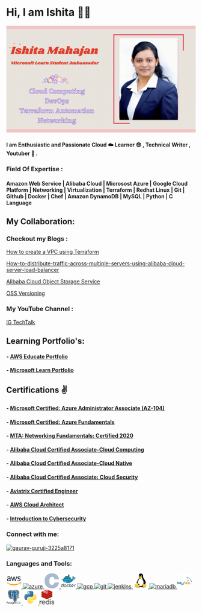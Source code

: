 
# Hi, I am Ishita 👩‍💼

<img src="https://raw.githubusercontent.com/ishita-mahajan/ishita-mahajan/main/portfolio1.gif" >

#### I am Enthusiastic  and Passionate Cloud ☁️ Learner 😎 , Technical Writer , Youtuber :star_struck:	.

### Field Of Expertise : 
#### Amazon Web Service | Alibaba Cloud | Microsost Azure | Google Cloud Platform | Networking | Virtualization | Terraform | Redhat Linux | Git | Github | Docker | Chef | Amazon DynamoDB | MySQL | Python | C Language  





## My Collaboration:

### Checkout my Blogs :
<a href="https://roopu.cloud/how-to-create-vpc-using-terraform/">How to create a VPC using Terraform </a> 

 <a href="https://roopu.cloud/how-to-distribute-traffic-across-multiple-servers-using-alibaba-cloud-server-load-balancer/ ">How-to-distribute-traffic-across-multiple-servers-using-alibaba-cloud-server-load-balancer </a> 
 
 <a href="https://roopu.cloud/alibaba-cloud-object-storage-service-oss/ "> Alibaba Cloud Object Storage Service </a> 
 
 <a href="https://roopu.cloud/alibaba-cloud-oss-versioning-feature/ "> OSS Versioning </a>
 
 ### My YouTube Channel : 
 
<a href="https://www.youtube.com/channel/UC6mPkrxisUxat3uIqlVBGQg ">IG TechTalk</a> 

##  Learning Portfolio's:
#### - <a href="https://drive.google.com/file/d/1x1dfBTz-heHT_7EEuKM13xqczrayR89q/view?usp=sharing">AWS Educate Portfolio </a>
#### - <a href="https://docs.microsoft.com/en-us/users/39022709/">Microsoft Learn Portfolio </a>

## Certifications :v:

#### - <a href="https://drive.google.com/file/d/1HmqAOxyn7gxbdEkmn0fz4axFZOwzUqRA/view">Microsoft Certified: Azure Administrator Associate (AZ-104) </a>
#### - <a href="https://www.youracclaim.com/badges/e7f64d15-adea-409e-aaae-4d9ea42c3d35?source=linked_in_profile">Microsoft Certified: Azure Fundamentals </a>
#### - <a href="https://www.youracclaim.com/badges/89e33b9c-e3f5-4028-b8b7-c83aef29ef7c/linked_in_profile">MTA: Networking Fundamentals: Certified 2020</a>
#### - <a href="https://drive.google.com/file/d/1d9RKo8gAncljCt7fOdAhJoLX85I--P5U/view?usp=sharing">Alibaba Cloud Certified Associate-Cloud Computing </a>
#### - <a href="https://drive.google.com/file/d/1rEFqif49SQcZKDEYMG17PErMz_SLQZNf/view?usp=sharing">Alibaba Cloud Certified Associate-Cloud Native </a>
#### - <a href="https://drive.google.com/file/d/1v-wlzwtbcS8GdzIdWdA5h34rHe8oXvLB/view?usp=sharing">Alibaba Cloud Certified Associate: Cloud Security</a>
#### - <a href="https://drive.google.com/file/d/1oq4ip2CBnVLBdyJKTLyGVJJJuXDPtiKS/view?usp=sharing">Aviatrix Certified Engineer </a>
#### - <a href="https://success.simplilearn.com/316594e4-9d0a-49aa-ad07-32112a8ade4e">AWS Cloud Architect </a>
#### - <a href="https://www.youracclaim.com/badges/167a435c-cab8-4833-bad3-369a5e36cbbd?source=linked_in_profile"> Introduction to Cybersecurity</a>


<h3 align="left">Connect with me:</h3>
<p align="left">
<a href="https://linkedin.com/in/ishita-mahajan-9575001a4" target="blank"><img align="center" src="https://cdn.jsdelivr.net/npm/simple-icons@3.0.1/icons/linkedin.svg" alt="gaurav-guruji-3225a8171" height="30" width="40" /></a>
</p>

<h3 align="left">Languages and Tools:</h3>
<p align="left"> <a href="https://aws.amazon.com" target="_blank"> <img src="https://raw.githubusercontent.com/devicons/devicon/master/icons/amazonwebservices/amazonwebservices-original-wordmark.svg" alt="aws" width="40" height="40"/> </a> <a href="https://azure.microsoft.com/en-in/" target="_blank"> <img src="https://www.vectorlogo.zone/logos/microsoft_azure/microsoft_azure-icon.svg" alt="azure" width="40" height="40"/> </a> <a href="https://www.cprogramming.com/" target="_blank"> <img src="https://raw.githubusercontent.com/devicons/devicon/master/icons/c/c-original.svg" alt="c" width="40" height="40"/> </a> <a href="https://www.docker.com/" target="_blank"> <img src="https://raw.githubusercontent.com/devicons/devicon/master/icons/docker/docker-original-wordmark.svg" alt="docker" width="40" height="40"/> </a> <a href="https://cloud.google.com" target="_blank"> <img src="https://www.vectorlogo.zone/logos/google_cloud/google_cloud-icon.svg" alt="gcp" width="40" height="40"/> </a> <a href="https://git-scm.com/" target="_blank"> <img src="https://www.vectorlogo.zone/logos/git-scm/git-scm-icon.svg" alt="git" width="40" height="40"/> </a> <a href="https://www.jenkins.io" target="_blank"> <img src="https://www.vectorlogo.zone/logos/jenkins/jenkins-icon.svg" alt="jenkins" width="40" height="40"/> </a> <a href="https://www.linux.org/" target="_blank"> <img src="https://raw.githubusercontent.com/devicons/devicon/master/icons/linux/linux-original.svg" alt="linux" width="40" height="40"/> </a> <a href="https://mariadb.org/" target="_blank"> <img src="https://www.vectorlogo.zone/logos/mariadb/mariadb-icon.svg" alt="mariadb" width="40" height="40"/> </a> <a href="https://www.mysql.com/" target="_blank"> <img src="https://raw.githubusercontent.com/devicons/devicon/master/icons/mysql/mysql-original-wordmark.svg" alt="mysql" width="40" height="40"/> </a> <a href="https://www.postgresql.org" target="_blank"> <img src="https://raw.githubusercontent.com/devicons/devicon/master/icons/postgresql/postgresql-original-wordmark.svg" alt="postgresql" width="40" height="40"/> </a> <a href="https://www.python.org" target="_blank"> <img src="https://raw.githubusercontent.com/devicons/devicon/master/icons/python/python-original.svg" alt="python" width="40" height="40"/> </a> <a href="https://redis.io" target="_blank"> <img src="https://raw.githubusercontent.com/devicons/devicon/master/icons/redis/redis-original-wordmark.svg" alt="redis" width="40" height="40"/> </a> </p>











